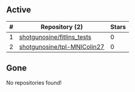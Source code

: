 ## Active
| # | Repository (2) | Stars |
| --- | --- | --- |
| 1 | [shotgunosine/fitlins_tests](https://gin.g-node.org/shotgunosine/fitlins_tests) | 0 |
| 2 | [shotgunosine/tpl-MNIColin27](https://gin.g-node.org/shotgunosine/tpl-MNIColin27) | 0 |

## Gone
No repositories found!
